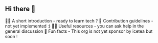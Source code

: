 ## Hi there 👋


🙋‍♀️ A short introduction - ready to learn tech ?
🌈 Contribution guidelines - not yet implemented :)
👩‍💻 Useful resources - you can ask help in the general discussion
🍿 Fun facts - This org is not yet sponsor by icetea but soon !
